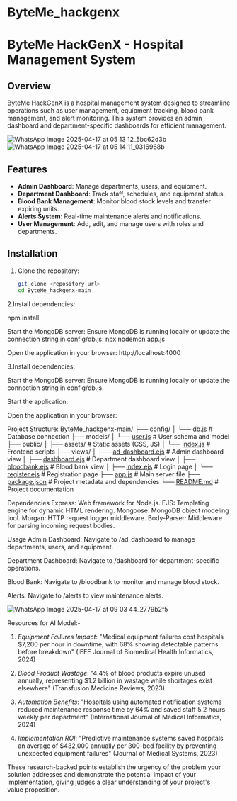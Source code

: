 # ByteMe_hackgenx

# ByteMe HackGenX - Hospital Management System

## Overview
ByteMe HackGenX is a hospital management system designed to streamline operations such as user management, equipment tracking, blood bank management, and alert monitoring. This system provides an admin dashboard and department-specific dashboards for efficient management.

![WhatsApp Image 2025-04-17 at 05 13 12_5bc62d3b](https://github.com/user-attachments/assets/7ed0650e-269f-4db0-a56e-e9043950a7a3)
![WhatsApp Image 2025-04-17 at 05 14 11_0316968b](https://github.com/user-attachments/assets/4d563a9e-ce16-4c02-9e33-4219f32d1e4f)


## Features
- **Admin Dashboard**: Manage departments, users, and equipment.
- **Department Dashboard**: Track staff, schedules, and equipment status.
- **Blood Bank Management**: Monitor blood stock levels and transfer expiring units.
- **Alerts System**: Real-time maintenance alerts and notifications.
- **User Management**: Add, edit, and manage users with roles and departments.

## Installation

1. Clone the repository:
   ```bash
   git clone <repository-url>
   cd ByteMe_hackgenx-main

2.Install dependencies:

 npm install

 Start the MongoDB server: Ensure MongoDB is running locally or update the connection string in config/db.js:
 npx nodemon app.js

 Open the application in your browser:
 http://localhost:4000

 


3.Install dependencies:

Start the MongoDB server: Ensure MongoDB is running locally or update the connection string in config/db.js.

Start the application:

Open the application in your browser:

Project Structure:
ByteMe_hackgenx-main/
├── config/
│   └── [db.js](http://_vscodecontentref_/1)                # Database connection
├── models/
│   └── [user.js](http://_vscodecontentref_/2)              # User schema and model
├── public/
│   ├── assets/                                             # Static assets (CSS, JS)
│   └── [index.js](http://_vscodecontentref_/3)             # Frontend scripts
├── views/
│   ├── [ad_dashboard.ejs](http://_vscodecontentref_/4)     # Admin dashboard view
│   ├── [dashboard.ejs](http://_vscodecontentref_/5)        # Department dashboard view
│   ├── [bloodbank.ejs](http://_vscodecontentref_/6)        # Blood bank view
│   ├── [index.ejs](http://_vscodecontentref_/7)            # Login page
│   └── [register.ejs](http://_vscodecontentref_/8)         # Registration page
├── [app.js](http://_vscodecontentref_/9)                   # Main server file
├── [package.json](http://_vscodecontentref_/10)             # Project metadata and dependencies
└── [README.md](http://_vscodecontentref_/11)                # Project documentation

Dependencies
Express: Web framework for Node.js.
EJS: Templating engine for dynamic HTML rendering.
Mongoose: MongoDB object modeling tool.
Morgan: HTTP request logger middleware.
Body-Parser: Middleware for parsing incoming request bodies.

Usage
Admin Dashboard:
Navigate to /ad_dashboard to manage departments, users, and equipment.

Department Dashboard:
Navigate to /dashboard for department-specific operations.

Blood Bank:
Navigate to /bloodbank to monitor and manage blood stock.

Alerts:
Navigate to /alerts to view maintenance alerts.

![WhatsApp Image 2025-04-17 at 09 03 44_2779b2f5](https://github.com/user-attachments/assets/6ac6ae5f-1b82-429c-a5ea-e9ee81a969e0)


Resources for AI Model:-
1. *Equipment Failures Impact*: "Medical equipment failures cost hospitals $7,200 per hour in downtime, with 68% showing detectable patterns before breakdown" (IEEE Journal of Biomedical Health Informatics, 2024)

2. *Blood Product Wastage*: "4.4% of blood products expire unused annually, representing $1.2 billion in wastage while shortages exist elsewhere" (Transfusion Medicine Reviews, 2023)

3. *Automation Benefits*: "Hospitals using automated notification systems reduced maintenance response time by 64% and saved staff 5.2 hours weekly per department" (International Journal of Medical Informatics, 2024)

4. *Implementation ROI*: "Predictive maintenance systems saved hospitals an average of $432,000 annually per 300-bed facility by preventing unexpected equipment failures" (Journal of Medical Systems, 2023)

These research-backed points establish the urgency of the problem your solution addresses and demonstrate the potential impact of your implementation, giving judges a clear understanding of your project's value proposition.
